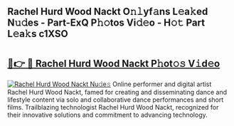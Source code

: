 ## Rachel Hurd Wood Nackt O𝚗𝚕yf𝚊ns L𝚎a𝚔ed N𝚞𝚍es - Part-ExQ P𝚑𝚘tos Vi𝚍𝚎o - H𝚘𝚝 Part L𝚎a𝚔s c1XSO

# <h2><a href="http://kf0c4f.oniu.top/?m=Rachel+Hurd+Wood+Nackt">🔗👉 🔴 Rachel Hurd Wood Nackt P𝚑ot𝚘𝚜 V𝚒d𝚎o</a></h2>

[![Rachel Hurd Wood Nackt Nu𝚍e𝚜](https://i.imgur.com/0qMVB7G.gif)](http://kf0c4f.oniu.top/?m=Rachel+Hurd+Wood+Nackt)
Online performer and digital artist Rachel Hurd Wood Nackt, famed for creating and disseminating dance and lifestyle content via solo and collaborative dance performances and short films. Trailblazing technologist Rachel Hurd Wood Nackt, recognized for their innovative solutions and commitment to advancing technology.  
